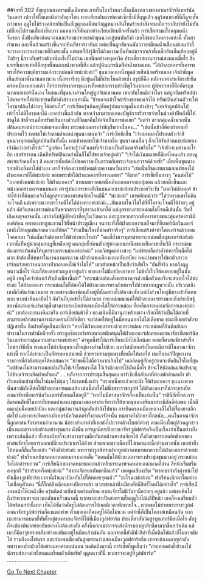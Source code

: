 ##บทที่ 302 สัญญาณสงครามขั้นเด็ดขาด
ภายในโถงวังหลวงในเมืองหลวงของอาณาจักรอีเทอร์นัลวินเตอร์ เปลวไฟในเตาผิงกำลังลุกโชน
หากเทียบกับเกรย์คาสเซิลซึ่งมีสี่ฤดูแล้ว ฤดูร้อนของที่นี่ก็ดูจะสั้นกว่ามาก ฤดูใบไม้ร่วงคล้ายกับเป็นสัญญาณเตือนว่าฤดูหนาวอันโหดร้ายกำลังจะมาถึง ราวกับว่ายังไม่ทันเปลี่ยนไปสวมเสื้อผ้าชิ้นบาง ลมหนาวก็พัดมาอย่างเงียบเชียบอีกครั้งแล้ว
การ์เซียสวมเสื้อคลุมหนังจิ้งจอก นั่งฟังเสียงอ้อนวอนและร้องขอจากเหล่าขุนนางอยู่บนบัลลังก์
เธอไม่ชอบวังหลวงแห่งนี้ ทั้งเสา กำแพง และพื้นล้วนสร้างขึ้นจากหินสีขาวราวหิมะ แต่ละชิ้นถูกขัดจนมันวาวเหมือนน้ำแข็ง แม้บนเก้าอี้จะวางเบาะรองกำมะหยี่ถึงสองชั้น แต่เธอก็ยังรู้สึกได้ถึงความเย็นที่แผ่มาจากเก้าอี้เหล็กอันเย็นเยียบอยู่ดี
วังบ้าๆ นี่ราวกับสร้างด้วยน้ำแข็งก็ไม่ปาน เธอนึกอย่างหงุดหงิด ประเดี๋ยวสถานการณ์สงบลงเมื่อไร สิ่งแรกที่เธอจะทำก็คือทุบพื้นและผนังพวกนี้ทิ้ง แล้วปูหินแกรนิตสีดำน้ำตาลแทน
“ใต้ฝ่าละอองฯที่เคารพ ทรงให้ความยุติธรรมแก่กระหม่อมด้วยพ่ะย่ะค่ะ!”
ขุนนางคนหนึ่งพูดด้วยสีหน้าเศร้าหมอง
เจ้าบ้านี่พูดเยิ่นเย้อมาตั้งนานสองนาน เนื้อหาจริงๆ มีอยู่แค่ไม่กี่ประโยคด้วยซ้ำ สรุปก็คือ หลังจากศาสนจักรเข้ายึดครองเมืองหลวงแล้ว ก็ทำการพิพากษาขุนนางที่เคยก่อกรรมทำเข็ญไว้มากมาย ผู้พิพากษาก็คืออัครมุขนายกเฮเธอร์นั่นเอง ในขณะที่ขุนนางส่วนใหญ่ถูกจับแขวนคอ เขากลับโชคดีกว่าใคร แค่ถูกยึดทรัพย์นำไปแจกจ่ายให้ประชาชนที่กำลังลำบากเท่านั้น
“ข้าพอจะเข้าใจคำร้องขอของเจ้าได้ ทรัพย์สินส่วนตัวจะให้ใครมาปล้นไปง่ายๆ ได้อย่างไร” การ์เซียครุ่นคิดอยู่สักครู่ก่อนจะพูดขึ้นอย่างช้าๆ “แต่เจ้าถูกปล้นไปเท่าไรไม่มีใครบอกได้ เอาอย่างนี้แล้วกัน หากเจ้าสามารถแสดงบัญชีรายรับรายจ่ายในช่วงห้าปีหลังนี้ให้ข้าดูได้ ข้าก็จะเฉลี่ยทรัพย์สินบางส่วนที่ยึดมาคืนให้เจ้าเป็นการชดเชย”
“แต่ว่า สาวกคุ้มคลั่งพวกนั้นปล้นคฤหาสน์กระหม่อมจนเกลี้ยง กระหม่อมเกรงว่าบัญชีพวกนั้นคง...”
“เช่นนั้นข้าก็ต้องทำตามที่ประกาศไว้ ชดเชยให้เจ้าตามตำแหน่งขุนนางของเจ้า” การ์เซียขัดขึ้น “เจ้าลองมองไปรอบตัวเจ้าสิ ขุนนางทุกคนก็ถูกปล้นกันทั้งนั้น หากข้าชดเชยให้เจ้ามากขึ้น ขุนนางคนอื่นๆ ก็จะได้รับส่วนแบ่งน้อยลง เจ้าคิดว่าอย่างไรล่ะ”
“ถูกต้อง ใครจะรู้ว่าตัวเลขที่เจ้าว่ามาเป็นตัวเลขจริงหรือไม่”
“เจ้ายังจะพล่ามอะไรอีก เซอร์ฮารอน เดิมทีทรัพย์สินเหล่านั้นก็ไม่ใช่ของเจ้าอยู่แล้ว”
“เจ้าได้เงินชดเชยก็ดีแค่ไหนแล้ว ลองดูสหายเจ้าคนอื่นๆ สิ คนพวกนั้นต้องไปขอความเป็นธรรมกับพระเจ้าบนสวรรค์ด้วยซ้ำ”
เมื่อเห็นขุนนางรอบตัวถลึงตาใส่ตัวเอง เขาก็จำต้องถวายบังคมด้วยความหวั่นเกรง “เช่นนั้นก็ชดเชยตามเกณฑ์ของใต้ฝ่าละอองฯก็ได้พ่ะย่ะค่ะ ขอบพระทัยใต้ฝ่าละอองฯที่ทรงเมตตา”
“ดีมาก” การ์เซียยิ้มบางๆ “คนต่อไป”
“ถวายบังคมพ่ะย่ะค่ะ ใต้ฝ่าละอองฯ” ชายผมขาวคนหนึ่งเดินออกมาจากกลุ่มคน แล้วยกมือขึ้นแตะหน้าอกอย่างเคารพนบนอบ ตรารูปนกกระยางสีเงินบนอกเขาสะท้อนประกายวิบวับ
“มาควิสบัลเดอร์ ข้าจำได้ว่าที่ดินของเจ้าไม่ถูกสาวกของศาสนจักรโจมตีนี่”
“พ่ะย่ะค่ะ” เขาพยักหน้าว่า “ใช่ว่าพวกเขาไม่คิดจะโจมตี แต่เพราะพวกเขาโจมตีไม่ได้ต่างหากพ่ะย่ะค่ะ...สันเขาสโนว์ไม่ใช่ที่ที่ใครจะโจมตีได้ง่ายๆ อยู่แล้ว อัศวินของกระหม่อมกันพวกสาวกที่รุกรานเข้ามาได้ แต่บุตรของกระหม่อมไม่โชคดีเช่นนั้น วันที่เกิดเหตุจลาจลนั้น เขากำลังปฏิบัติหน้าที่อยู่ในวังหลวง และถูกพวกสาวกสังหารตายขณะคุ้มครองราชินีองค์ก่อน ศพของเขาถูกแขวนไว้ที่หน้าประตูเมือง จนกระทั่งใต้ฝ่าละอองฯเสด็จมาที่อีเทอร์นัลวินเตอร์ เขาถึงได้หลุดพ้นจากความอัปยศ”
“ช่างเป็นเรื่องที่น่าเศร้าจริงๆ” การ์เซียแสร้งทำท่าโศกเศร้าแล้วถอนใจออกมา “เช่นนั้นเจ้าต้องการให้ข้าช่วยอะไรเล่า”
“คนที่สังหารบุตรชายกระหม่อมชื่อบุชเชอร์พ่ะย่ะค่ะ เวลานี้เป็นผู้นำกลุ่มกบฏที่เหลืออยู่ คนกลุ่มนี้ซ่อนตัวอยู่ทางตอนเหนือของเทือกเขาสิ้นวิถี กระหม่อมต้องการแก้แค้นให้บุตรชายกระหม่อมพ่ะย่ะค่ะ” มาควิสพูดอย่างสงบ
“แต่ข้าเหลือกำลังทหารในมือไม่มาก ข้าต้องใช้ทหารในงานลาดตระเวน เฝ้ากำแพงเมืองและคลังเสบียง คงแบ่งทหารไปหาตัวสาวกเร่ร่อนร้อยกว่าคนกลางป่ากลางดงให้เจ้าไม่ได้” เธอส่ายหน้าเป็นเชิงว่าเสียใจ “อันที่จริง หากถึงฤดูหนาวเมื่อไร หิมะก็ต้องตกท่วมภูเขาอยู่แล้ว พวกเขาไม่มีเสบียงอาหาร ไม่ช้าก็เร็วก็ต้องตายอยู่ในนั้นอยู่ดี เหตุใดเจ้าต้องเร่งรีบถึงเพียงนี้เล่า”
“กระหม่อมต้องสังหารฆาตกรด้วยมือตัวเองจึงจะสบายใจได้พ่ะย่ะค่ะ ใต้ฝ่าละอองฯ กระหม่อมไม่ได้ขอให้ใต้ฝ่าละอองฯทรงส่งทหารไปช่วยหากบฏพวกนั้น บริเวณเชิงเขามีถ้ำหินจำนวนมาก พวกเขาจะต้องซ่อนตัวอยู่ที่นั่นอย่างไม่ต้องสงสัย แต่ถ้ำส่วนใหญ่มีทางเข้าที่แคบมาก หากนำหินมาปิดไว้ อัศวินก็บุกเข้าไปได้ลำบาก กระหม่อมขอแค่ใต้ฝ่าละอองฯทรงมอบสิ่งประดิษฐ์ของนักเล่นแร่แปรธาตุซึ่งสามารถระเบิดกำแพงเมืองได้ให้กระหม่อม ที่เหลือกระหม่อมจัดการเองพ่ะย่ะค่ะ”
เขาต้องการผงหิมะหรือ การ์เซียย่นหัวคิ้ว ของชนิดนี้มีอานุภาพร้ายแรง เรียกได้ว่าเป็นไม้ตายที่สามารถพลิกสถานการณ์สงครามได้ทีเดียว จะปล่อยให้อยู่ในมือคนนอกไม่ได้เด็ดขาด
ขณะที่เธอกำลังจะปฏิเสธนั้น อีกฝ่ายก็พูดขึ้นมาอีกว่า “หากใต้ฝ่าละอองฯทรงช่วยกระหม่อม กระหม่อมก็ยินดีกลับมาทำงานในราชสำนักอีกครั้ง ตระกูลซิลเวอร์เฮรอนจะสนับสนุนใต้ฝ่าละอองฯปกครองอาณาจักรอีเทอร์นัลวินเตอร์อย่างสุดความสามารถพ่ะย่ะค่ะ”
คำพูดนี้ทำให้การ์เซียชะงักไปเล็กน้อย ตอนที่ศาสนจักรสำเร็จโทษราชินีนั้น พวกเขาได้กำจัดขุนนางใหญ่บางส่วนไปด้วย มาควิสบัลเดอร์เป็นคนมีบารมีในอาณาจักรแห่งนี้ หากได้เขามาเป็นอัครมหาเสนาบดี ช่วยรวบรวมขุนนางที่เหลือให้เธอได้ เธอก็คงแก้ปัญหางานราชการที่กำลังสะดุดได้พอสมควร
“คำขอนี้ไม่ถือว่ามากเกินไป” เธอคิดอยู่สักครู่ก่อนจะตัดสินใจในที่สุด “แต่ข้าคงไม่สามารถมอบดินปืนให้เจ้าโดยตรงได้ ไว้เจ้าต้องการใช้มันเมื่อไร ข้าจะให้นักเล่นแร่แปรธาตุไปช่วยเจ้าระเบิดปากถ้ำเอง”
…
หลังจากการประชุมสิ้นสุดลง การ์เซียก็กลับมาที่ห้องพักด้านหลัง ฟาเรียนเดินเข้ามายื่นไวน์ผลไม้อุ่นๆ ให้เธอหนึ่งแก้ว “ทรงเหนื่อยแล้วกระมัง ใต้ฝ่าละอองฯ ขุนนางพวกนั้นสวามิภักดิ์ต่อใต้ฝ่าละอองฯหมดแล้ว เช่นนี้ต่อให้ไม่พึ่งพระราชาวูล์ฟ ใต้ฝ่าละอองฯก็น่าจะทรงยึดอาณาจักรอีเทอร์นัลวินเตอร์ทั้งหมดได้อยู่ดี”
“หากไม่มีศาสนาจักรก็คงเป็นเช่นนั้น” ราชินียักไหล่
การลิดรอนสิทธิ์ในการสืบทอดตำแหน่งขุนนางของศาสนจักรทำให้พวกขุนนางหันมาสวามิภักดิ์ต่อเธอ เมื่อมีคนกลุ่มนี้คอยปกป้อง และกลุ่มอำนาจเก่าถูกตัดกำลังไปมาก การยึดครองเมืองหลวงก็ไม่ใช่เรื่องยากอีกต่อไป แต่หากจะยึดครองอีเทอร์นัลวินเตอร์ทั้งอาณาจักรนั้น หนทางยังอีกยาวไกลนัก...คนในอาณาจักรนี้ถูกศาสนจักรครอบงำมานาน นักรบสำเภาดำที่เธอส่งไปกวาดล้างโบสถ์ต่างๆ ตามเมืองใหญ่ล้วนถูกชาวเมืองและสาวกต่อต้านอย่างรุนแรง ดังนั้น การผูกมิตรกับอาณาจักรวูล์ฟฮาร์ตจึงเป็นเรื่องจำเป็นอย่างยิ่ง เพราะเช่นนี้แล้ว ทั้งสองฝ่ายก็จะสามารถร่วมมือกันต่อต้านศาสนจักรได้ ทั้งยังสามารถลดอิทธิพลของศาสนจักรโดยการแลกเปลี่ยนประชากรได้ด้วย
ส่วนพวกชาวเมืองที่โง่เขลาและดื้อด้านพวกนั้น เธอฆ่าทิ้งให้หมดก็สิ้นเรื่องแล้ว
“จริงสิพ่ะย่ะค่ะ พระราชาวูลฟ์ทรงฝากทูตนำจดหมายมาถวายใต้ฝ่าละอองฯด้วยพ่ะย่ะค่ะ” ฟาเรียนหยิบจดหมายออกมาจากอกเสื้อ “ตอนนั้นใต้ฝ่าละอองฯทรงประชุมขุนนางอยู่ กระหม่อมจึงไม่กล้ารบกวน”
การ์เซียฉีกซองจดหมายออกแล้วหยิบกระดาษจดหมายออกมาคลี่อ่าน สีหน้าเริ่มขรึมลงทุกที
“ข่าวร้ายหรือพ่ะย่ะค่ะ”
“ศาสนจักรยกทัพมาอีกแล้ว” เธอพูดเสียงขรึม “พวกเขากำลังมุ่งหน้าไปยังเมืองวูลฟ์ฮาร์ต เวลานี้ฝ่าแนวป้องกันไปได้หลายจุดแล้ว”
“อะไรนะพ่ะย่ะค่ะ” ฟาเรียนเบิกตาโตอย่างไม่เชื่อหูตัวเอง “นี่ก็ใกล้ถึงเดือนแห่งปีศาจแล้ว พวกเขากล้าทิ้งเมืองศักดิ์สิทธิ์ใหม่ได้อย่างไร”
การ์เซียนั่งลงหน้าโต๊ะหนังสือ ครุ่นคิดด้วยสีหน้าเคร่งเครียด
ศาสนจักรไม่มีวันรามือง่ายๆ อยู่แล้ว แต่เธอคิดไม่ถึงว่าพวกเขาจะหวนกลับมาเร็วขนาดนี้ หากพวกเขาเปิดสงครามในฤดูใบไม้ผลิปีหน้า เธอก็คงเตรียมตัวได้พร้อมกว่านี้มาก เห็นได้ชัดว่าศัตรูไม่ต้องการให้เธอมีเวลาพักหายใจ...หากเธอไม่ช่วยพระราชาวูล์ฟ อาณาจักรวูล์ฟฮาร์ตก็คงแตกพ่าย ตัวเธอเองก็คงอยู่ได้อีกไม่นาน
แต่ว่านี่ก็เป็นโอกาสเหมือนกัน
หากเธอสามารถบดขยี้ทัพใหญ่ของศาสนจักรที่ได้ที่เมืองวูล์ฟฮาร์ต ประเดี๋ยวสัตว์อสูรบุกเฮอร์มีสเมื่อไร ศัตรูก็จะต้องพินาศย่อยยับอย่างไม่ต้องสงสัย
ครั้งนี้พวกเขาอาจจะส่งนักรบอาญาสิทธิ์มามากขึ้นกว่าเดิม แต่เธอก็มีอาวุธทรงพลังอย่างผงหิมะอยู่ในมือแล้วเช่นกัน นอกจากนี้ยังมีน้ำสีดำที่เมื่อติดไฟแล้วก็ไม่อาจดับได้ รวมถึงผงไฟนรก และกำแพงเมืองอันสูงตระหง่านของเมืองวูล์ฟฮาร์ตอีก เธอจะต้องผลาญกำลังทหารของอีกฝ่ายได้อย่างมหาศาลแน่นอน
พอคิดถึงตรงนี้ การ์เซียก็พูดขึ้นว่า “ถ่ายทอดคำสั่งข้าลงไป นักรบสำเภาดำทั้งหมดเตรียมตัวเดินทัพ! ฤดูหนาวปีนี้ พวกเราจะอยู่ที่วูล์ฟฮาร์ต”
........................................


[Go To Next Chapter]( ./215.md)